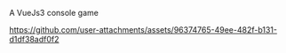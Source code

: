 A VueJs3 console game


https://github.com/user-attachments/assets/96374765-49ee-482f-b131-d1df38adf0f2

